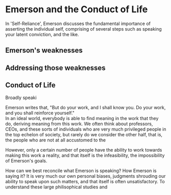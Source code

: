 # Emerson and the Conduct of Life

In 'Self-Reliance', Emerson discusses the fundamental
importance of asserting the individual self, comprising of
several steps such as speaking your latent conviction, and
the like.

## Emerson's weaknesses

## Addressing those weaknesses

## Conduct of Life

Broadly speaki

Emerson writes that, "But do your work, and I shall know you. Do your work, and you shall reinforce yourself."  
In an ideal world, everybody is able to find meaning in the
work that they do, deriving meaning from this work.
We often think about professors, CEOs, and these sorts of
individuals who are very much privileged people in the top
echelon of society, but rarely do we consider the other
half, that is, the people who are not at all accustomed to
the

However, only a certain number of people have the ability to
work towards making this work a reality, and that itself is
the infeasibility, the impossibility of Emerson's goals.

How can we best reconcile what Emerson is speaking?  How
Emerson is saying it?  It is very much our own personal
biases, judgments shrouding our ability to speak upon such
matters, and that itself is often unsatisfactory.  To
understand these large philisophical studies and 

